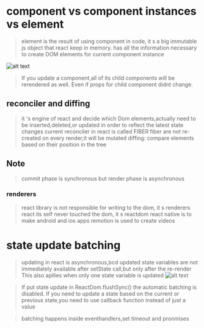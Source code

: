 # component vs component instances vs element

> element is the result of using component in code, it s a big immutable js object that react keep in memory.
> has all the information necessary to create DOM elements for current component instance

![alt text](image.png)

> If you update a component,all of its child components will be rerendered as well. Even if props for child component didnt change.

## reconciler and diffing

> it 's engine of react and decide which Dom elements,actually need to be inserted,deleted,or updated in order to reflect the latest state changes
> current reconciler in react is called FIBER
> fiber are not re-created on every render,it will be mutated
> diffing: compare elements based on their position in the tree

## Note

> commit phase is synchronous but render phase is asynchronous

### renderers

> react library is not responsible for writing to the dom, it s renderers
> react its self never touched the dom, it s reactdom
> react native is to make android and ios apps
> remotion is used to create videos

# state update batching

> updating in react is asynchronous,bcd updated state variables are not immediately available after setState call,but only after the re-render
> This also apllies when only one state variable is updated
> ![alt text](image.png)

> If put state update in ReactDom.flushSync() the automatic batching is disabled.
> If you need to update a state based on the current or previous state,you need to use callback function instead of just a value

> batching happens inside eventhandlers,set timeout and pronmises
